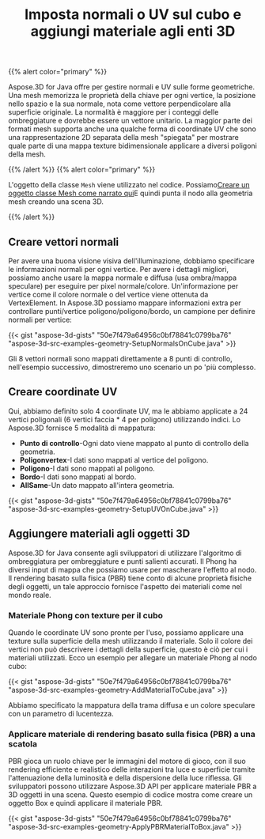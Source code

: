 ﻿---
title: Imposta normali o UV sul cubo e aggiungi materiale agli enti 3D
type: docs
weight: 60
url: /it/java/set-up-normals-or-uv-on-cube-and-add-material-to-3d-entities/
description: Aspose.3D for Java offre per gestire normali e UV sulle forme geometriche. Una mesh memorizza le proprietà della chiave per ogni vertice, la posizione nello spazio e la sua normale, nota come vettore perpendicolare alla superficie originale. La normalità è maggiore per i conteggi delle ombreggiature e dovrebbe essere un vettore unitario. La maggior parte dei formati mesh supporta anche una qualche forma di coordinate UV che sono una rappresentazione 2D separata della mesh "spiegata" per mostrare quale parte di una mappa texture bidimensionale applicare a diversi poligoni della mesh.
---
{{% alert color="primary" %}}

Aspose.3D for Java offre per gestire normali e UV sulle forme geometriche. Una mesh memorizza le proprietà della chiave per ogni vertice, la posizione nello spazio e la sua normale, nota come vettore perpendicolare alla superficie originale. La normalità è maggiore per i conteggi delle ombreggiature e dovrebbe essere un vettore unitario. La maggior parte dei formati mesh supporta anche una qualche forma di coordinate UV che sono una rappresentazione 2D separata della mesh "spiegata" per mostrare quale parte di una mappa texture bidimensionale applicare a diversi poligoni della mesh.

{{% /alert %}} {{% alert color="primary" %}}

L'oggetto della classe `Mesh` viene utilizzato nel codice. Possiamo[Creare un oggetto classe Mesh come narrato qui](https://docs.aspose.com/3d/java/create-3d-mesh-and-scene/)E quindi punta il nodo alla geometria mesh creando una scena 3D.

{{% /alert %}}
## **Creare vettori normali**
Per avere una buona visione visiva dell'illuminazione, dobbiamo specificare le informazioni normali per ogni vertice. Per avere i dettagli migliori, possiamo anche usare la mappa normale e diffusa (usa ombra/mappa speculare) per eseguire per pixel normale/colore. Un'informazione per vertice come il colore normale o del vertice viene ottenuta da VertexElement. In Aspose.3D possiamo mappare informazioni extra per controllare punti/vertice poligono/poligono/bordo, un campione per definire normali per vertice:

{{< gist "aspose-3d-gists" "50e7f479a64956c0bf78841c0799ba76" "aspose-3d-src-examples-geometry-SetupNormalsOnCube.java" >}}


Gli 8 vettori normali sono mappati direttamente a 8 punti di controllo, nell'esempio successivo, dimostreremo uno scenario un po 'più complesso.
## **Creare coordinate UV**
Qui, abbiamo definito solo 4 coordinate UV, ma le abbiamo applicate a 24 vertici poligonali (6 vertici faccia * 4 per poligono) utilizzando indici.
Lo Aspose.3D fornisce 5 modalità di mappatura:

- **Punto di controllo**-Ogni dato viene mappato al punto di controllo della geometria.
- **Poligonvertex**-I dati sono mappati al vertice del poligono.
- **Poligono**-I dati sono mappati al poligono.
- **Bordo**-I dati sono mappati al bordo.
- **AllSame**-Un dato mappato all'intera geometria.



{{< gist "aspose-3d-gists" "50e7f479a64956c0bf78841c0799ba76" "aspose-3d-src-examples-geometry-SetupUVOnCube.java" >}}
## **Aggiungere materiali agli oggetti 3D**
Aspose.3D for Java consente agli sviluppatori di utilizzare l'algoritmo di ombreggiatura per ombreggiature e punti salienti accurati. Il Phong ha diversi input di mappa che possiamo usare per mascherare l'effetto al nodo. Il rendering basato sulla fisica (PBR) tiene conto di alcune proprietà fisiche degli oggetti, un tale approccio fornisce l'aspetto dei materiali come nel mondo reale.
### **Materiale Phong con texture per il cubo**
Quando le coordinate UV sono pronte per l'uso, possiamo applicare una texture sulla superficie della mesh utilizzando il materiale. Solo il colore dei vertici non può descrivere i dettagli della superficie, questo è ciò per cui i materiali utilizzati. Ecco un esempio per allegare un materiale Phong al nodo cubo:

{{< gist "aspose-3d-gists" "50e7f479a64956c0bf78841c0799ba76" "aspose-3d-src-examples-geometry-AddMaterialToCube.java" >}}


Abbiamo specificato la mappatura della trama diffusa e un colore speculare con un parametro di lucentezza.
### **Applicare materiale di rendering basato sulla fisica (PBR) a una scatola**
PBR gioca un ruolo chiave per le immagini del motore di gioco, con il suo rendering efficiente e realistico delle interazioni tra luce e superficie tramite l'attenuazione della luminosità e della dispersione della luce riflessa. Gli sviluppatori possono utilizzare Aspose.3D API per applicare materiale PBR a 3D oggetti in una scena. Questo esempio di codice mostra come creare un oggetto Box e quindi applicare il materiale PBR.

{{< gist "aspose-3d-gists" "50e7f479a64956c0bf78841c0799ba76" "aspose-3d-src-examples-geometry-ApplyPBRMaterialToBox.java" >}}
